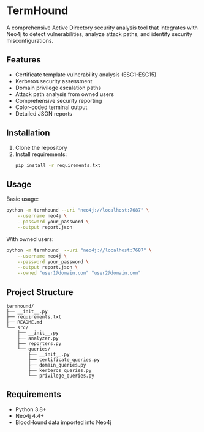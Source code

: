 # TermHound

A comprehensive Active Directory security analysis tool that integrates with Neo4j to detect vulnerabilities, analyze attack paths, and identify security misconfigurations.

## Features

- Certificate template vulnerability analysis (ESC1-ESC15)
- Kerberos security assessment
- Domain privilege escalation paths
- Attack path analysis from owned users
- Comprehensive security reporting
- Color-coded terminal output
- Detailed JSON reports

## Installation

1. Clone the repository
2. Install requirements:
   ```bash
   pip install -r requirements.txt
   ```

## Usage

Basic usage:
```bash
python -m termhound --uri "neo4j://localhost:7687" \
    --username neo4j \
    --password your_password \
    --output report.json
```

With owned users:
```bash
python -m termhound  --uri "neo4j://localhost:7687" \
    --username neo4j \
    --password your_password \
    --output report.json \
    --owned "user1@domain.com" "user2@domain.com"
```

## Project Structure

```
termhound/
├── __init__.py
├── requirements.txt
├── README.md
└── src/
    ├── __init__.py
    ├── analyzer.py
    ├── reporters.py
    └── queries/
        ├── __init__.py
        ├── certificate_queries.py
        ├── domain_queries.py
        ├── kerberos_queries.py
        └── privilege_queries.py
```

## Requirements

- Python 3.8+
- Neo4j 4.4+
- BloodHound data imported into Neo4j
